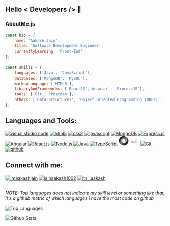 ## Hello < Developers /> 👋

### AboutMe.js

```js
const bio = {
    name: 'Aakash Jain',
    title: 'Software Development Engineer',
    currentlyLearning: 'Front-End'
};

const skills = {
    languages: ['Java', 'JavaScript'],
    databases: ['MongoDB', 'MySQL'],
    markupLanguage: ['HTML5'],
    libraryAndFrameworks: ['ReactJS','Angular', 'ExpressJS'],
    tools: ['Git', 'Postman'],
    others: ['Data Structures', 'Object Oriented Programming (OOPs)', 'NodeJS']
};
```

## Languages and Tools:

<a href="https://code.visualstudio.com/" target="blank"><img alt="visual studio code" height="30" width="30px" src="https://img.icons8.com/fluent/240/000000/visual-studio-code-2019.png" /></a>
<a href="https://developer.mozilla.org/en-US/docs/Web/HTML" target="blank"><img alt="html5" height="30" width="30px" src="https://img.icons8.com/color/240/000000/html-5.png" /></a>
<a href="https://developer.mozilla.org/en-US/docs/Web/CSS" target="blank"><img alt="css3" height="30" width="30px" src="https://img.icons8.com/color/240/000000/css3.png" /></a>
<a href="https://developer.mozilla.org/en-US/docs/Web/JavaScript" target="blank"><img alt="javascript" height="30" width="30px" src="https://img.icons8.com/color/240/000000/javascript.png" /></a>
<a href="https://www.mongodb.com/" target="blank"><img alt="MongoDB" height="30" width="30px" src="https://img.icons8.com/color/48/000000/mongodb.png" /></a>
<a href="https://expressjs.com/" target="blank"><img alt="Express.js" height="30" width="30px" src="https://img.icons8.com/color/48/000000/express.png" /></a>
<a href="https://angular.io/" target="blank"><img alt="Angular" height="30" width="30px" src="https://img.icons8.com/color/48/000000/angularjs.png" /></a>
<a href="https://reactjs.org/" target="blank"><img alt="React.js" height="30" width="30px" src="https://img.icons8.com/color/240/000000/react-native.png" /></a>
<a href="https://nodejs.org/en/" target="blank"><img alt="Node.js" height="30" width="30px" src="https://img.icons8.com/color/240/000000/nodejs.png" /></a>
<a href="https://docs.oracle.com/en/java/" target="blank"><img alt="Java" height="30" width="30px" src="https://img.icons8.com/color/240/000000/java-coffee-cup-logo.png" /></a>
<a href="https://www.typescriptlang.org/" target="blank"><img alt="TypeScript" height="30" width="30px" src="https://img.icons8.com/color/240/000000/typescript.png" /></a>
<a href="https://www.json.org/json-en.html" target="blank"><img alt="json" height="30" width="30px" src="https://raw.githubusercontent.com/github/explore/80688e429a7d4ef2fca1e82350fe8e3517d3494d/topics/json/json.png" /></a>
<a href="https://dev.mysql.com/" target="blank"><img alt="MySQL" height="30" width="30px" src="https://raw.githubusercontent.com/github/explore/80688e429a7d4ef2fca1e82350fe8e3517d3494d/topics/mysql/mysql.png" /></a>
<a href="https://git-scm.com/" target="blank"><img alt="Git" height="30" width="30px" src="https://img.icons8.com/color/240/000000/git.png" /></a>
<a href="https://github.com/" target="blank"><img alt="github" height="30" width="30px" src="https://img.icons8.com/ios-glyphs/240/000000/github.png" /></a>

## Connect with me:

<p align="left">
<a href="https://twitter.com/imaakashjain" target="blank"><img align="center" src="https://raw.githubusercontent.com/rahuldkjain/github-profile-readme-generator/master/src/images/icons/Social/twitter.svg" alt="imaakashjain" height="30" width="40" /></a>
<a href="https://linkedin.com/in/jainaakash1002" target="blank"><img align="center" src="https://raw.githubusercontent.com/rahuldkjain/github-profile-readme-generator/master/src/images/icons/Social/linked-in-alt.svg" alt="jainaakash1002" height="30" width="40" /></a>
<a href="https://instagram.com/its_.aakash" target="blank"><img align="center" src="https://raw.githubusercontent.com/rahuldkjain/github-profile-readme-generator/master/src/images/icons/Social/instagram.svg" alt="its_.aakash" height="30" width="40" /></a>
</p>

##

_NOTE: Top languages does not indicate my skill level or something like that, it's a github metric of which languages i have the most code on github_

![Top Languages](https://github-readme-stats.vercel.app/api/top-langs?username=jainaakash1002&show_icons=true&theme=nord&layout=compact&locale=en)

![Github Stats](https://github-readme-stats.vercel.app/api?username=jainaakash1002&show_icons=true&theme=nord&locale=en)
